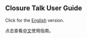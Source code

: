 Closure Talk User Guide
---

Click for the [English](user-guide.en.md) version.

点击查看[中文](user-guide.zh-cn.md)使用指南。
